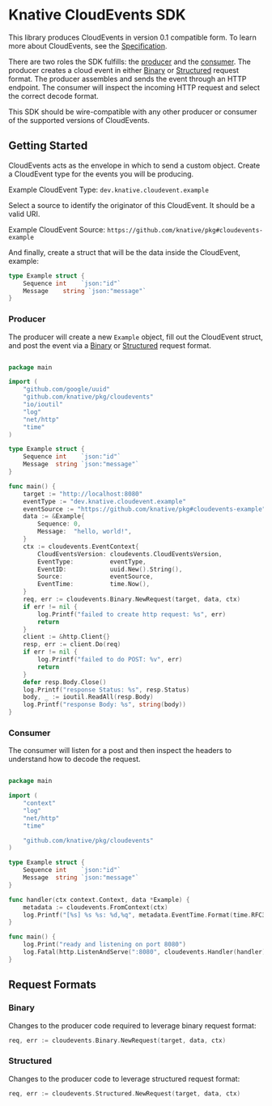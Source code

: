 # Knative CloudEvents SDK

This library produces CloudEvents in version 0.1 compatible form. To learn more
about CloudEvents, see the [Specification](https://github.com/cloudevents/spec).

There are two roles the SDK fulfills: the [producer](#producer) and the
[consumer](#consumer). The producer creates a cloud event in either
[Binary](#binary) or [Structured](#structured) request format. The producer
assembles and sends the event through an HTTP endpoint. The consumer will
inspect the incoming HTTP request and select the correct decode format.

This SDK should be wire-compatible with any other producer or consumer of the
supported versions of CloudEvents.

## Getting Started

CloudEvents acts as the envelope in which to send a custom object. Create a
CloudEvent type for the events you will be producing.

Example CloudEvent Type: `dev.knative.cloudevent.example`

Select a source to identify the originator of this CloudEvent. It should be a
valid URI.

Example CloudEvent Source: `https://github.com/knative/pkg#cloudevents-example`

And finally, create a struct that will be the data inside the CloudEvent,
example:

```go
type Example struct {
    Sequence int    `json:"id"`
    Message    string `json:"message"`
}
```

### Producer

The producer will create a new `Example` object, fill out the CloudEvent struct,
and post the event via a [Binary](#binary) or [Structured](#structured) request
format.

```go

package main

import (
    "github.com/google/uuid"
    "github.com/knative/pkg/cloudevents"
    "io/ioutil"
    "log"
    "net/http"
    "time"
)

type Example struct {
    Sequence int    `json:"id"`
    Message  string `json:"message"`
}

func main() {
    target := "http://localhost:8080"
    eventType := "dev.knative.cloudevent.example"
    eventSource := "https://github.com/knative/pkg#cloudevents-example"
    data := &Example{
        Sequence: 0,
        Message:  "hello, world!",
    }
    ctx := cloudevents.EventContext{
        CloudEventsVersion: cloudevents.CloudEventsVersion,
        EventType:          eventType,
        EventID:            uuid.New().String(),
        Source:             eventSource,
        EventTime:          time.Now(),
    }
    req, err := cloudevents.Binary.NewRequest(target, data, ctx)
    if err != nil {
        log.Printf("failed to create http request: %s", err)
        return
    }
    client := &http.Client{}
    resp, err := client.Do(req)
    if err != nil {
        log.Printf("failed to do POST: %v", err)
        return
    }
    defer resp.Body.Close()
    log.Printf("response Status: %s", resp.Status)
    body, _ := ioutil.ReadAll(resp.Body)
    log.Printf("response Body: %s", string(body))
}

```

### Consumer

The consumer will listen for a post and then inspect the headers to understand
how to decode the request.

```go

package main

import (
    "context"
    "log"
    "net/http"
    "time"

    "github.com/knative/pkg/cloudevents"
)

type Example struct {
    Sequence int    `json:"id"`
    Message  string `json:"message"`
}

func handler(ctx context.Context, data *Example) {
    metadata := cloudevents.FromContext(ctx)
    log.Printf("[%s] %s %s: %d,%q", metadata.EventTime.Format(time.RFC3339), metadata.ContentType, metadata.Source, data.Sequence, data.Message)
}

func main() {
    log.Print("ready and listening on port 8080")
    log.Fatal(http.ListenAndServe(":8080", cloudevents.Handler(handler)))
}


```

## Request Formats

### Binary

Changes to the producer code required to leverage binary request format:

```go
req, err := cloudevents.Binary.NewRequest(target, data, ctx)

```

### Structured

Changes to the producer code to leverage structured request format:

```go
req, err := cloudevents.Structured.NewRequest(target, data, ctx)
```
